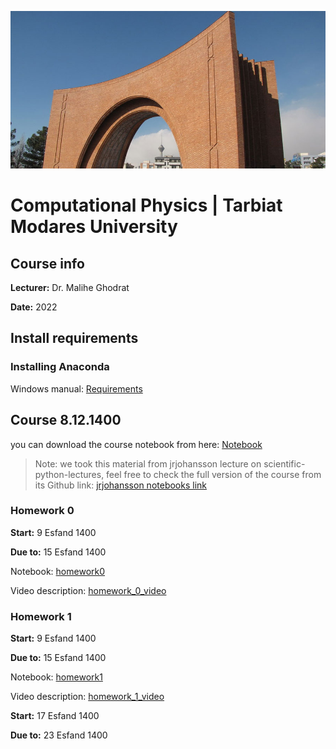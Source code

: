 ![Tarbiat Modares University](images/uni.png)
# Computational Physics | Tarbiat Modares University

## Course info

**Lecturer:** Dr. Malihe Ghodrat

**Date:** 2022
## Install requirements

### Installing Anaconda
Windows manual:
[Requirements](requirements.md)


## Course **8.12.1400**

you can download the course notebook from here:
[Notebook](codes/Lecture-1-Introduction-to-Python-Programming.ipynb)

> Note: we took this material from jrjohansson lecture on scientific-python-lectures, feel free to check the full version of the course from its Github link: [jrjohansson notebooks link](https://github.com/jrjohansson/scientific-python-lectures)
 
### Homework 0

**Start:** 9 Esfand 1400

**Due to:** 15 Esfand 1400

Notebook: [homework0](Homeworks/Homework_0.ipynb)

Video description: [homework_0_video](https://aparat.com/v/LZnJO)


### Homework 1

**Start:** 9 Esfand 1400

**Due to:** 15 Esfand 1400

Notebook: [homework1](Homeworks/Homework_1.ipynb)

Video description: [homework_1_video](https://aparat.com/v/kywoF)

**Start:** 17 Esfand 1400

**Due to:** 23 Esfand 1400



